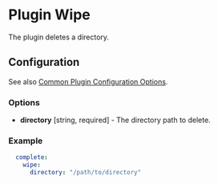 Plugin Wipe
===========

The plugin deletes a directory.

Configuration
-------------

See also [Common Plugin Configuration Options](../plugin_common_options.md).

### Options

* **directory** [string, required] - The directory path to delete.

### Example

```yml
  complete:
    wipe:
      directory: "/path/to/directory"
```
